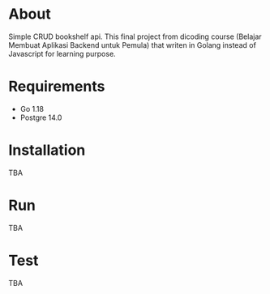 # About
Simple CRUD bookshelf api. This final project from dicoding course (Belajar Membuat Aplikasi Backend untuk Pemula)
that writen in Golang instead of Javascript for learning purpose.

# Requirements
- Go 1.18
- Postgre 14.0

# Installation
TBA

# Run
TBA

# Test
TBA
